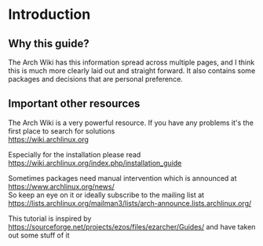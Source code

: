 # Introduction

## Why this guide?

The Arch Wiki has this information spread across multiple pages, and I think this is much more clearly laid out and straight forward.
It also contains some packages and decisions that are personal preference.

## Important other resources

The Arch Wiki is a very powerful resource. If you have any problems it's the first place to search for solutions  
<https://wiki.archlinux.org>

Especially for the installation please read  
<https://wiki.archlinux.org/index.php/installation_guide>

Sometimes packages need manual intervention which is announced at  
<https://www.archlinux.org/news/>  
So keep an eye on it or ideally subscribe to the mailing list at  
<https://lists.archlinux.org/mailman3/lists/arch-announce.lists.archlinux.org/>

This tutorial is inspired by <https://sourceforge.net/projects/ezos/files/ezarcher/Guides/> and have taken out some stuff of it

